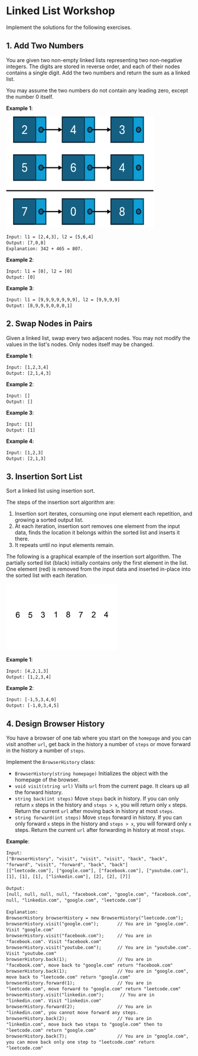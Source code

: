 # Linked List Workshop

Implement the solutions for the following exercises.

## 1. Add Two Numbers
You are given two non-empty linked lists representing two 
non-negative integers. The digits are stored in reverse order, 
and each of their nodes contains a single digit. Add the two 
numbers and return the sum as a linked list.

You may assume the two numbers do not contain any leading zero, 
except the number 0 itself.

**Example 1**:

<img height="300" src="./assets/example_sum_linkedlist.png" width="400"/>

```
Input: l1 = [2,4,3], l2 = [5,6,4]
Output: [7,0,8]
Explanation: 342 + 465 = 807.
```

**Example 2**:
```
Input: l1 = [0], l2 = [0]
Output: [0]
```

**Example 3**:
```
Input: l1 = [9,9,9,9,9,9,9], l2 = [9,9,9,9]
Output: [8,9,9,9,0,0,0,1]
``` 

## 2. Swap Nodes in Pairs

Given a linked list, swap every two adjacent nodes. You may not
modify the values in the list's nodes. Only nodes itself may be
changed.

**Example 1**:

```
Input: [1,2,3,4]
Output: [2,1,4,3]
```

**Example 2**:

```
Input: []
Output: []
```

**Example 3**:

```
Input: [1]
Output: [1]
```

**Example 4**:

```
Input: [1,2,3]
Output: [2,1,3]
```

## 3. Insertion Sort List

Sort a linked list using insertion sort.

The steps of the insertion sort algorithm are:

1. Insertion sort iterates, consuming one input element each 
repetition, and growing a sorted output list.
2. At each iteration, insertion sort removes one element from
the input data, finds the location it belongs within the sorted
list and inserts it there.
3. It repeats until no input elements remain.

The following is a graphical example of the insertion sort algorithm.
The partially sorted list (black) initially contains only the first
element in the list. One element (red) is removed from the input data
and inserted in-place into the sorted list with each iteration.

![](./assets/Insertion-sort-example-300px.gif)

**Example 1**:

```
Input: [4,2,1,3]
Output: [1,2,3,4]
```

**Example 2**:

```
Input: [-1,5,3,4,0]
Output: [-1,0,3,4,5]
```

## 4. Design Browser History

You have a browser of one tab where you start on the `homepage` 
and you can visit another `url`, get back in the history a number
of `steps` or move forward in the history a number of `steps`.

Implement the `BrowserHistory` class:

- `BrowserHistory(string homepage)` Initializes the object with the 
  homepage of the browser.
- `void visit(string url)` Visits `url` from the current page. It 
  clears up all the forward history.
- `string back(int steps)` Move `steps` back in history. If you can 
  only return `x` steps in the history and `steps > x`, you will return 
  only `x` steps. Return the current `url` after moving back in history 
  at most `steps`.
- `string forward(int steps)` Move `steps` forward in history. If you 
  can only forward `x` steps in the history and `steps > x`, you will 
  forward only `x` steps. Return the current `url` after forwarding in 
  history at most `steps`.

**Example**:

```
Input:
["BrowserHistory", "visit", "visit", "visit", "back", "back", "forward", "visit", "forward", "back", "back"]
[["leetcode.com"], ["google.com"], ["facebook.com"], ["youtube.com"], [1], [1], [1], ["linkedin.com"], [2], [2], [7]]

Output:
[null, null, null, null, "facebook.com", "google.com", "facebook.com", null, "linkedin.com", "google.com", "leetcode.com"]

Explanation:
BrowserHistory browserHistory = new BrowserHistory("leetcode.com");
browserHistory.visit("google.com");       // You are in "google.com". Visit "google.com"
browserHistory.visit("facebook.com");     // You are in "facebook.com". Visit "facebook.com"
browserHistory.visit("youtube.com");      // You are in "youtube.com". Visit "youtube.com"
browserHistory.back(1);                   // You are in "facebook.com", move back to "google.com" return "facebook.com"
browserHistory.back(1);                   // You are in "google.com", move back to "leetcode.com" return "google.com"
browserHistory.forward(1);                // You are in "leetcode.com", move forward to "google.com" return "leetcode.com"
browserHistory.visit("linkedin.com");      // You are in "linkedin.com". Visit "linkedin.com"
browserHistory.forward(2);                // You are in "linkedin.com", you cannot move forward any steps.
browserHistory.back(2);                   // You are in "linkedin.com", move back two steps to "google.com" then to "leetcode.com" return "google.com"
browserHistory.back(7);                   // You are in "google.com", you can move back only one step to "leetcode.com" return "leetcode.com"
``` 